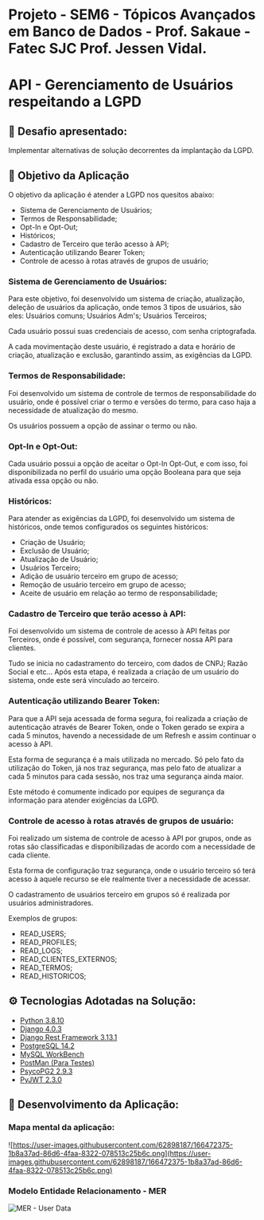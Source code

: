# Projeto - SEM6 - Tópicos Avançados em Banco de Dados - Prof. Sakaue - Fatec SJC Prof. Jessen Vidal.


# API - Gerenciamento de Usuários respeitando a LGPD



## :orange_book: <b>Desafio apresentado:</b>

Implementar alternativas de solução decorrentes da implantação da LGPD.


## <b>:dart: Objetivo da Aplicação</b>

O objetivo da aplicação é atender a LGPD nos quesitos abaixo:

* Sistema de Gerenciamento de Usuários;
* Termos de Responsabilidade;
* Opt-In e Opt-Out;
* Históricos;
* Cadastro de Terceiro que terão acesso à API;
* Autenticação utilizando Bearer Token;
* Controle de acesso à rotas através de grupos de usuário;

### Sistema de Gerenciamento de Usuários:

Para este objetivo, foi desenvolvido um sistema de criação, atualização, deleção de usuários da aplicação, onde temos 3 tipos de usuários, são eles: Usuários comuns; Usuários Adm's; Usuários Terceiros;

Cada usuário possui suas credenciais de acesso, com senha criptografada.

A cada movimentação deste usuário, é registrado a data e horário de criação, atualização e exclusão, garantindo assim, as exigências da LGPD.



### Termos de Responsabilidade:

Foi desenvolvido um sistema de controle de termos de responsabilidade do usuário, onde é possível criar o termo e versões do termo, para caso haja a necessidade de atualização do mesmo.

Os usuários possuem a opção de assinar o termo ou não.


### Opt-In e Opt-Out:

Cada usuário possui a opção de aceitar o Opt-In Opt-Out, e com isso, foi disponibilizada no perfil do usuário uma opção Booleana para que seja ativada essa opção ou não.

### Históricos:

Para atender as exigências da LGPD, foi desenvolvido um sistema de históricos, onde temos configurados os seguintes históricos:

* Criação de Usuário;
* Exclusão de Usuário;
* Atualização de Usuário;
* Usuários Terceiro;
* Adição de usuário terceiro em grupo de acesso;
* Remoção de usuário terceiro em grupo de acesso;
* Aceite de usuário em relação ao termo de responsabilidade;


### Cadastro de Terceiro que terão acesso à API:

Foi desenvolvido um sistema de controle de acesso à API feitas por Terceiros, onde é possível, com segurança, fornecer nossa API para clientes.

Tudo se inicia no cadastramento do terceiro, com dados de CNPJ; Razão Social e etc... Após esta etapa, é realizada a criação de um usuário do sistema, onde este será vinculado ao terceiro. 


### Autenticação utilizando Bearer Token:

Para que a API seja acessada de forma segura, foi realizada a criação de autenticação através de Bearer Token, onde o Token gerado se expira a cada 5 minutos, havendo a necessidade de um Refresh e assim continuar o acesso à API.

Esta forma de segurança é a mais utilizada no mercado. Só pelo fato da utilização do Token, já nos traz segurança, mas pelo fato de atualizar a cada 5 minutos para cada sessão, nos traz uma segurança ainda maior.

Este método é comumente indicado por equipes de segurança da informação para atender exigências da LGPD.

### Controle de acesso à rotas através de grupos de usuário:

Foi realizado um sistema de controle de acesso à API por grupos, onde as rotas são classificadas e disponibilizadas de acordo com a necessidade de cada cliente.

Esta forma de configuração traz segurança, onde o usuário terceiro só terá acesso à aquele recurso se ele realmente tiver a necessidade de acessar.

O cadastramento de usuários terceiro em grupos só é realizada por usuários administradores.

Exemplos de grupos:

* READ_USERS;
* READ_PROFILES;
* READ_LOGS;
* READ_CLIENTES_EXTERNOS;
* READ_TERMOS;
* READ_HISTORICOS;


## <b>⚙️ Tecnologias Adotadas na Solução:</b>

* [Python 3.8.10](https://www.python.org/)
* [Django 4.0.3](https://www.djangoproject.com/)
* [Django Rest Framework 3.13.1](https://www.django-rest-framework.org/)
* [PostgreSQL 14.2](https://www.postgresql.org/)
* [MySQL WorkBench](https://www.mysql.com/products/workbench/)
* [PostMan (Para Testes)](https://www.postman.com/)
* [PsycoPG2 2.9.3](https://pypi.org/project/psycopg2/)
* [PyJWT 2.3.0](https://pyjwt.readthedocs.io/en/stable/)


## <b> :wrench: Desenvolvimento da Aplicação: </b>

### Mapa mental da aplicação:

![https://user-images.githubusercontent.com/62898187/166472375-1b8a37ad-86d6-4faa-8322-078513c25b6c.png](https://user-images.githubusercontent.com/62898187/166472375-1b8a37ad-86d6-4faa-8322-078513c25b6c.png)
### Modelo Entidade Relacionamento - MER

![MER - User Data](https://user-images.githubusercontent.com/62898187/166472834-8882d427-6914-4a38-a5db-1e5164e15db9.png)

